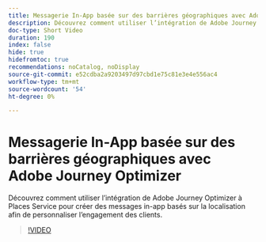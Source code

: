 ```yaml
---
title: Messagerie In-App basée sur des barrières géographiques avec Adobe Journey Optimizer
description: Découvrez comment utiliser l’intégration de Adobe Journey Optimizer à Places Service pour créer des messages in-app basés sur la localisation afin de personnaliser l’engagement des clients.
doc-type: Short Video
duration: 190
index: false
hide: true
hidefromtoc: true
recommendations: noCatalog, noDisplay
source-git-commit: e52cdba2a9203497d97cbd1e75c81e3e4e556ac4
workflow-type: tm+mt
source-wordcount: '54'
ht-degree: 0%

---
```



# Messagerie In-App basée sur des barrières géographiques avec Adobe Journey Optimizer

Découvrez comment utiliser l’intégration de Adobe Journey Optimizer à Places Service pour créer des messages in-app basés sur la localisation afin de personnaliser l’engagement des clients.

<!-- 72_S522_3442522_189_geofencebased-inapp-messaging-with-adobe-journey-optimizer -->
>[!VIDEO](https://video.tv.adobe.com/v/3458203/?learn=on&enablevpops=true)
